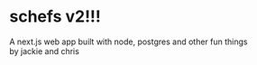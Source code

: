 # schefs v2!!!
A next.js web app built with node, postgres and other fun things<br>
by jackie and chris
